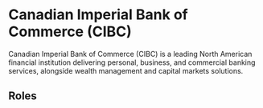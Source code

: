 # Canadian Imperial Bank of Commerce (CIBC)

Canadian Imperial Bank of Commerce (CIBC) is a leading North American financial institution delivering personal, business, and commercial banking services, alongside wealth management and capital markets solutions.

## Roles